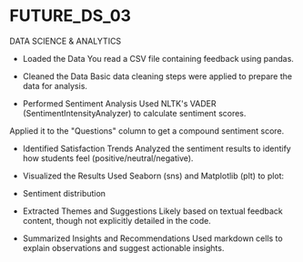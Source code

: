 # FUTURE_DS_03
DATA SCIENCE & ANALYTICS



- Loaded the Data
You read a CSV file containing feedback using pandas.

- Cleaned the Data
Basic data cleaning steps were applied to prepare the data for analysis.

- Performed Sentiment Analysis
Used NLTK's VADER (SentimentIntensityAnalyzer) to calculate sentiment scores.

Applied it to the "Questions" column to get a compound sentiment score.

- Identified Satisfaction Trends
Analyzed the sentiment results to identify how students feel (positive/neutral/negative).

- Visualized the Results
Used Seaborn (sns) and Matplotlib (plt) to plot:

- Sentiment distribution

- Extracted Themes and Suggestions
Likely based on textual feedback content, though not explicitly detailed in the code.

- Summarized Insights and Recommendations
Used markdown cells to explain observations and suggest actionable insights.

